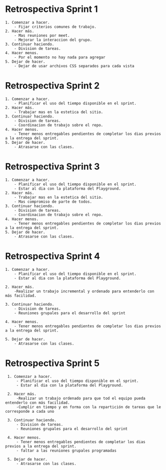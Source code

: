 # Retrospectiva Sprint 1

    1. Comenzar a hacer.
        - Fijar criterios comunes de trabajo. 
    2. Hacer más.
        - Mas reuniones por meet. 
        - Mejorar la interaccion del grupo. 
    3. Continuar haciendo.
        - Division de tareas. 
    4. Hacer menos.
        - Por el momento no hay nada para agregar
    5. Dejar de hacer.
        - Dejar de usar archivos CSS separados para cada vista
        
# Retrospectiva Sprint 2

    1. Comenzar a hacer.
        - Planificar el uso del tiempo disponible en el sprint. 
    2. Hacer más.
        - Trabajar mas en la estetica del sitio. 
    3. Continuar haciendo.
        - Division de tareas. 
        - Coordinacion de trabajo sobre el repo. 
    4. Hacer menos.
        - Tener menos entregables pendientes de completar los dias previos a la entrega del sprint. 
    5. Dejar de hacer.
        - Atrasarse con las clases.

# Retrospectiva Sprint 3

    1. Comenzar a hacer.
        - Planificar el uso del tiempo disponible en el sprint. 
        - Estar al dia con la plataforma del Playground.
    2. Hacer más.
        - Trabajar mas en la estetica del sitio. 
        - Mas compromiso de parte de todos.
    3. Continuar haciendo.
        - Division de tareas. 
        - Coordinacion de trabajo sobre el repo. 
    4. Hacer menos.
        - Tener menos entregables pendientes de completar los dias previos a la entrega del sprint. 
    5. Dejar de hacer.
        - Atrasarse con las clases.


# Retrospectiva Sprint 4

    1. Comenzar a hacer.
        - Planificar el uso del tiempo disponible en el sprint. 
        - Estar al dia con la plataforma del Playground.
        
    2. Hacer más.
        -Realizar un trabajo incremental y ordenado para entenderlo con más facilidad.
        
    3. Continuar haciendo.
        - Division de tareas.
        - Reuniones grupales para el desarrollo del sprint

    4. Hacer menos.
        - Tener menos entregables pendientes de completar los dias previos a la entrega del sprint. 
        
    5. Dejar de hacer.
        - Atrasarse con las clases.

# Retrospectiva Sprint 5

     1. Comenzar a hacer.
         - Planificar el uso del tiempo disponible en el sprint. 
         - Estar al dia con la plataforma del Playground.

     2. Hacer más.
         -Realizar un trabajo ordenado para que tod el equipo pueda entenderlo con más facilidad.
         -Cumplir en tiempo y en forma con la repartición de tareas que le corresponde a cada uno 

     3. Continuar haciendo.
         - Division de tareas.
         - Reuniones grupales para el desarrollo del sprint

     4. Hacer menos.
         - Tener menos entregables pendientes de completar los dias previos a la entrega del sprint.
         - faltar a las reuniones grupales programadas 

     5. Dejar de hacer.
         - Atrasarse con las clases.